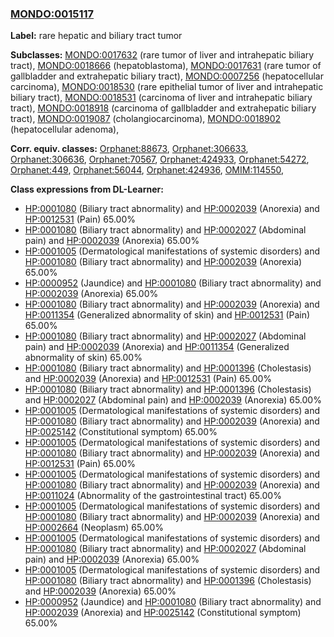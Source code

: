 
### [MONDO:0015117](http://purl.obolibrary.org/obo/MONDO_0015117)
**Label:** rare hepatic and biliary tract tumor

**Subclasses:** [MONDO:0017632](http://purl.obolibrary.org/obo/MONDO_0017632) (rare tumor of liver and intrahepatic biliary tract), [MONDO:0018666](http://purl.obolibrary.org/obo/MONDO_0018666) (hepatoblastoma), [MONDO:0017631](http://purl.obolibrary.org/obo/MONDO_0017631) (rare tumor of gallbladder and extrahepatic biliary tract), [MONDO:0007256](http://purl.obolibrary.org/obo/MONDO_0007256) (hepatocellular carcinoma), [MONDO:0018530](http://purl.obolibrary.org/obo/MONDO_0018530) (rare epithelial tumor of liver and intrahepatic biliary tract), [MONDO:0018531](http://purl.obolibrary.org/obo/MONDO_0018531) (carcinoma of liver and intrahepatic biliary tract), [MONDO:0018918](http://purl.obolibrary.org/obo/MONDO_0018918) (carcinoma of gallbladder and extrahepatic biliary tract), [MONDO:0019087](http://purl.obolibrary.org/obo/MONDO_0019087) (cholangiocarcinoma), [MONDO:0018902](http://purl.obolibrary.org/obo/MONDO_0018902) (hepatocellular adenoma), 

**Corr. equiv. classes:** [Orphanet:88673](http://www.orpha.net/ORDO/Orphanet_88673), [Orphanet:306633](http://www.orpha.net/ORDO/Orphanet_306633), [Orphanet:306636](http://www.orpha.net/ORDO/Orphanet_306636), [Orphanet:70567](http://www.orpha.net/ORDO/Orphanet_70567), [Orphanet:424933](http://www.orpha.net/ORDO/Orphanet_424933), [Orphanet:54272](http://www.orpha.net/ORDO/Orphanet_54272), [Orphanet:449](http://www.orpha.net/ORDO/Orphanet_449), [Orphanet:56044](http://www.orpha.net/ORDO/Orphanet_56044), [Orphanet:424936](http://www.orpha.net/ORDO/Orphanet_424936), [OMIM:114550](http://purl.obolibrary.org/obo/OMIM_114550), 

**Class expressions from DL-Learner:**

- [HP:0001080](http://purl.obolibrary.org/obo/HP_0001080) (Biliary tract abnormality) and [HP:0002039](http://purl.obolibrary.org/obo/HP_0002039) (Anorexia) and [HP:0012531](http://purl.obolibrary.org/obo/HP_0012531) (Pain) 65.00%
- [HP:0001080](http://purl.obolibrary.org/obo/HP_0001080) (Biliary tract abnormality) and [HP:0002027](http://purl.obolibrary.org/obo/HP_0002027) (Abdominal pain) and [HP:0002039](http://purl.obolibrary.org/obo/HP_0002039) (Anorexia) 65.00%
- [HP:0001005](http://purl.obolibrary.org/obo/HP_0001005) (Dermatological manifestations of systemic disorders) and [HP:0001080](http://purl.obolibrary.org/obo/HP_0001080) (Biliary tract abnormality) and [HP:0002039](http://purl.obolibrary.org/obo/HP_0002039) (Anorexia) 65.00%
- [HP:0000952](http://purl.obolibrary.org/obo/HP_0000952) (Jaundice) and [HP:0001080](http://purl.obolibrary.org/obo/HP_0001080) (Biliary tract abnormality) and [HP:0002039](http://purl.obolibrary.org/obo/HP_0002039) (Anorexia) 65.00%
- [HP:0001080](http://purl.obolibrary.org/obo/HP_0001080) (Biliary tract abnormality) and [HP:0002039](http://purl.obolibrary.org/obo/HP_0002039) (Anorexia) and [HP:0011354](http://purl.obolibrary.org/obo/HP_0011354) (Generalized abnormality of skin) and [HP:0012531](http://purl.obolibrary.org/obo/HP_0012531) (Pain) 65.00%
- [HP:0001080](http://purl.obolibrary.org/obo/HP_0001080) (Biliary tract abnormality) and [HP:0002027](http://purl.obolibrary.org/obo/HP_0002027) (Abdominal pain) and [HP:0002039](http://purl.obolibrary.org/obo/HP_0002039) (Anorexia) and [HP:0011354](http://purl.obolibrary.org/obo/HP_0011354) (Generalized abnormality of skin) 65.00%
- [HP:0001080](http://purl.obolibrary.org/obo/HP_0001080) (Biliary tract abnormality) and [HP:0001396](http://purl.obolibrary.org/obo/HP_0001396) (Cholestasis) and [HP:0002039](http://purl.obolibrary.org/obo/HP_0002039) (Anorexia) and [HP:0012531](http://purl.obolibrary.org/obo/HP_0012531) (Pain) 65.00%
- [HP:0001080](http://purl.obolibrary.org/obo/HP_0001080) (Biliary tract abnormality) and [HP:0001396](http://purl.obolibrary.org/obo/HP_0001396) (Cholestasis) and [HP:0002027](http://purl.obolibrary.org/obo/HP_0002027) (Abdominal pain) and [HP:0002039](http://purl.obolibrary.org/obo/HP_0002039) (Anorexia) 65.00%
- [HP:0001005](http://purl.obolibrary.org/obo/HP_0001005) (Dermatological manifestations of systemic disorders) and [HP:0001080](http://purl.obolibrary.org/obo/HP_0001080) (Biliary tract abnormality) and [HP:0002039](http://purl.obolibrary.org/obo/HP_0002039) (Anorexia) and [HP:0025142](http://purl.obolibrary.org/obo/HP_0025142) (Constitutional symptom) 65.00%
- [HP:0001005](http://purl.obolibrary.org/obo/HP_0001005) (Dermatological manifestations of systemic disorders) and [HP:0001080](http://purl.obolibrary.org/obo/HP_0001080) (Biliary tract abnormality) and [HP:0002039](http://purl.obolibrary.org/obo/HP_0002039) (Anorexia) and [HP:0012531](http://purl.obolibrary.org/obo/HP_0012531) (Pain) 65.00%
- [HP:0001005](http://purl.obolibrary.org/obo/HP_0001005) (Dermatological manifestations of systemic disorders) and [HP:0001080](http://purl.obolibrary.org/obo/HP_0001080) (Biliary tract abnormality) and [HP:0002039](http://purl.obolibrary.org/obo/HP_0002039) (Anorexia) and [HP:0011024](http://purl.obolibrary.org/obo/HP_0011024) (Abnormality of the gastrointestinal tract) 65.00%
- [HP:0001005](http://purl.obolibrary.org/obo/HP_0001005) (Dermatological manifestations of systemic disorders) and [HP:0001080](http://purl.obolibrary.org/obo/HP_0001080) (Biliary tract abnormality) and [HP:0002039](http://purl.obolibrary.org/obo/HP_0002039) (Anorexia) and [HP:0002664](http://purl.obolibrary.org/obo/HP_0002664) (Neoplasm) 65.00%
- [HP:0001005](http://purl.obolibrary.org/obo/HP_0001005) (Dermatological manifestations of systemic disorders) and [HP:0001080](http://purl.obolibrary.org/obo/HP_0001080) (Biliary tract abnormality) and [HP:0002027](http://purl.obolibrary.org/obo/HP_0002027) (Abdominal pain) and [HP:0002039](http://purl.obolibrary.org/obo/HP_0002039) (Anorexia) 65.00%
- [HP:0001005](http://purl.obolibrary.org/obo/HP_0001005) (Dermatological manifestations of systemic disorders) and [HP:0001080](http://purl.obolibrary.org/obo/HP_0001080) (Biliary tract abnormality) and [HP:0001396](http://purl.obolibrary.org/obo/HP_0001396) (Cholestasis) and [HP:0002039](http://purl.obolibrary.org/obo/HP_0002039) (Anorexia) 65.00%
- [HP:0000952](http://purl.obolibrary.org/obo/HP_0000952) (Jaundice) and [HP:0001080](http://purl.obolibrary.org/obo/HP_0001080) (Biliary tract abnormality) and [HP:0002039](http://purl.obolibrary.org/obo/HP_0002039) (Anorexia) and [HP:0025142](http://purl.obolibrary.org/obo/HP_0025142) (Constitutional symptom) 65.00%


